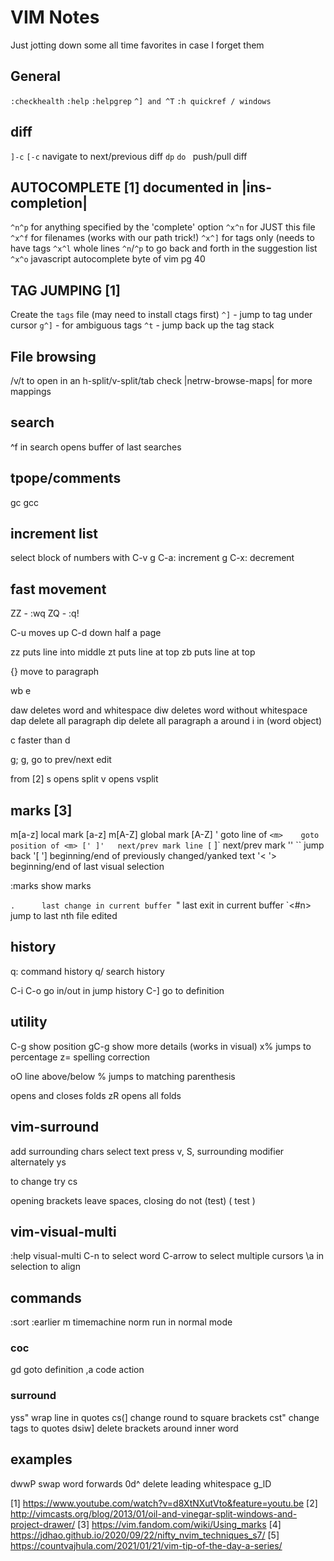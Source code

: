 # VIM Notes
Just jotting down some all time favorites in case I forget them 

## General

`:checkhealth`
`:help`
`:helpgrep`
`^] and ^T`
`:h quickref / windows`

## diff

`]-c` `[-c`     navigate to next/previous diff
`dp` `do `      push/pull diff

## AUTOCOMPLETE [1] documented in |ins-completion|

`^n^p` for anything specified by the 'complete' option
`^x^n` for JUST this file
`^x^f` for filenames (works with our path trick!)
`^x^]` for tags only (needs to have tags
`^x^l` whole lines
`^n`/`^p` to go back and forth in the suggestion list
`^x^o` javascript autocomplete
byte of vim pg 40

## TAG JUMPING [1]

Create the `tags` file (may need to install ctags first)
`^]` - jump to tag under cursor
`g^]` - for ambiguous tags
`^t` - jump back up the tag stack

## File browsing

<CR>/v/t to open in an h-split/v-split/tab
check |netrw-browse-maps| for more mappings

## search

^f in search opens buffer of last searches

## tpope/comments

gc
gcc

## increment list

select block of numbers with C-v
g C-a: increment
g C-x: decrement

## fast movement

ZZ - :wq
ZQ - :q!

C-u moves up 
C-d down half a page

zz puts line into middle
zt puts line at top
zb puts line at top

{} move to paragraph

wb
e

daw deletes word and whitespace
diw deletes word without whitespace
dap delete all paragraph
dip delete all paragraph
a around
i in (word object)

c faster than d

g; g,   go to prev/next edit 

from [2]
<c-w>s 	opens split
<c-w>v 	opens vsplit

## marks [3]

m[a-z]  local mark [a-z]
m[A-Z]  global mark [A-Z]
'<m>    goto line of <m>
`<m>    goto position of <m>
[' ]'   next/prev mark line
[` ]`   next/prev mark
'' ``   jump back
'[ ']   beginning/end of previously changed/yanked text
'< '>   beginning/end of last visual selection

:marks  show marks

`.      last change in current buffer
`"      last exit in current buffer
`<#n>   jump to last nth file edited

## history

q: command history
q/ search history

C-i C-o     go in/out in jump history
C-]         go to definition

## utility

C-g     show position
gC-g    show more details (works in visual)
x%      jumps to percentage
z=      spelling correction

oO      line above/below
%       jumps to matching parenthesis

<space> opens and closes folds
zR      opens all folds


## vim-surround

add surrounding chars
    select text
    press v, S, surrounding modifier
alternately ys<object><surrounding char>

to change try cs<character to change><new>

opening brackets leave spaces, closing do not
(test)
( test )

## vim-visual-multi

:help visual-multi
C-n to select word
C-arrow to select multiple cursors
\\a in selection to align

## commands

:sort
:earlier <x>m    timemachine
norm <cmd> run in normal mode

### coc

gd    goto definition
,a    code action

### surround

yss"  wrap line in quotes
cs(]  change round to square brackets
cst"  change tags to quotes
dsiw] delete brackets around inner word

## examples

dwwP    swap word forwards
0d^     delete leading whitespace
g_lD

[1] https://www.youtube.com/watch?v=d8XtNXutVto&feature=youtu.be
[2] http://vimcasts.org/blog/2013/01/oil-and-vinegar-split-windows-and-project-drawer/
[3] https://vim.fandom.com/wiki/Using_marks
[4] https://jdhao.github.io/2020/09/22/nifty_nvim_techniques_s7/
[5] https://countvajhula.com/2021/01/21/vim-tip-of-the-day-a-series/

